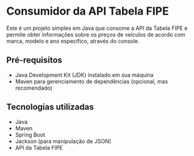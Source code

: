# Consumidor da API Tabela FIPE

Este é um projeto simples em Java que consome a API da Tabela FIPE e permite obter informações sobre os preços de veículos de acordo com marca, modelo e ano específico, através do console.

## Pré-requisitos

- Java Development Kit (JDK) instalado em sua máquina
- Maven para gerenciamento de dependências (opcional, mas recomendado)

## Tecnologias utilizadas

- Java
- Maven
- Spring Boot
- Jackson (para manipulação de JSON)
- API da Tabela FIPE
